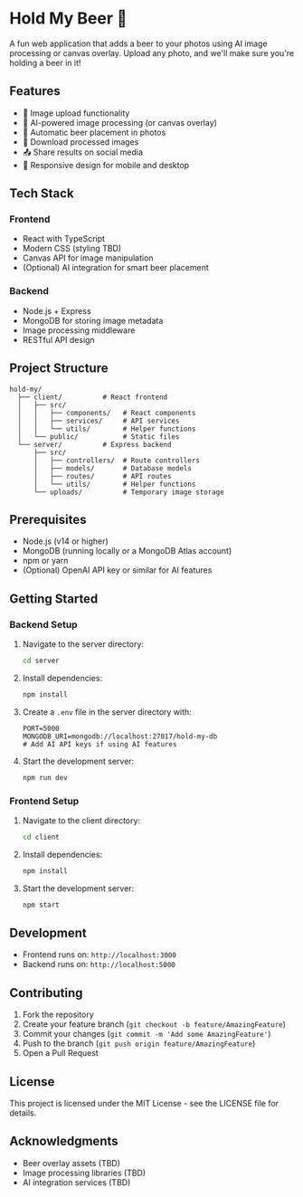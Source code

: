 # Hold My Beer 🍺

A fun web application that adds a beer to your photos using AI image processing or canvas overlay. Upload any photo, and we'll make sure you're holding a beer in it!

## Features

- 📸 Image upload functionality
- 🎨 AI-powered image processing (or canvas overlay)
- 🍺 Automatic beer placement in photos
- 💾 Download processed images
- 📤 Share results on social media
- 🎯 Responsive design for mobile and desktop

## Tech Stack

### Frontend
- React with TypeScript
- Modern CSS (styling TBD)
- Canvas API for image manipulation
- (Optional) AI integration for smart beer placement

### Backend
- Node.js + Express
- MongoDB for storing image metadata
- Image processing middleware
- RESTful API design

## Project Structure

```
hold-my/
  ├── client/          # React frontend
  │   ├── src/
  │   │   ├── components/   # React components
  │   │   ├── services/     # API services
  │   │   └── utils/        # Helper functions
  │   └── public/           # Static files
  └── server/          # Express backend
      ├── src/
      │   ├── controllers/  # Route controllers
      │   ├── models/       # Database models
      │   ├── routes/       # API routes
      │   └── utils/        # Helper functions
      └── uploads/          # Temporary image storage
```

## Prerequisites

- Node.js (v14 or higher)
- MongoDB (running locally or a MongoDB Atlas account)
- npm or yarn
- (Optional) OpenAI API key or similar for AI features

## Getting Started

### Backend Setup

1. Navigate to the server directory:
   ```bash
   cd server
   ```

2. Install dependencies:
   ```bash
   npm install
   ```

3. Create a `.env` file in the server directory with:
   ```
   PORT=5000
   MONGODB_URI=mongodb://localhost:27017/hold-my-db
   # Add AI API keys if using AI features
   ```

4. Start the development server:
   ```bash
   npm run dev
   ```

### Frontend Setup

1. Navigate to the client directory:
   ```bash
   cd client
   ```

2. Install dependencies:
   ```bash
   npm install
   ```

3. Start the development server:
   ```bash
   npm start
   ```

## Development

- Frontend runs on: `http://localhost:3000`
- Backend runs on: `http://localhost:5000`

## Contributing

1. Fork the repository
2. Create your feature branch (`git checkout -b feature/AmazingFeature`)
3. Commit your changes (`git commit -m 'Add some AmazingFeature'`)
4. Push to the branch (`git push origin feature/AmazingFeature`)
5. Open a Pull Request

## License

This project is licensed under the MIT License - see the LICENSE file for details.

## Acknowledgments

- Beer overlay assets (TBD)
- Image processing libraries (TBD)
- AI integration services (TBD) 
